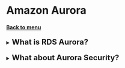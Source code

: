 <h1>Amazon Aurora</h1> 
<h4> 

[Back to menu](..%2F..%2FMenu.md)

</h4>

[//]: # (What is Amazon Aurora?)

<details>
    <summary>
        <b><big><big>
            What is RDS Aurora?
        </big></big></b>
    </summary>

Amazon Aurora is a fully managed relational database engine that’s
compatible with MySQL and PostgreSQL. 

It combines the speed and reliability of high-end commercial
databases with the simplicity and cost-effectiveness of open-source databases

With some workloads, Aurora can deliver up to five times the throughput of 
MySQL and up to three times the throughput of PostgreSQL 
without requiring changes to most of your existing applications. 

It includes a high-performance storage subsystem, and its MySQL- and
PostgreSQL-compatible
database engines are customized to take advantage of that fast distributed storage

https://docs.aws.amazon.com/AmazonRDS/latest/AuroraUserGuide/CHAP_AuroraOverview.html

</details>
<br>

[//]: # (What about Aurora Security?)

<details>
    <summary>
        <b><big><big>
            What about Aurora Security?
        </big></big></b>
    </summary>

Security for Amazon Aurora is managed at three levels:

- **AWS Identity and Access Management (IAM):** 
IAM controls who can perform Amazon RDS management actions on Aurora DB
clusters and DB instances. When you connect to AWS using IAM credentials, 
your AWS account must have IAM policies that grant the permissions required 
to perform Amazon RDS management operations

- **Virtual Private Cloud (VPC):** 
Aurora DB clusters must be created in a VPC based on the Amazon VPC service

- **Authentication:** For authenticating logins and permissions for
an Amazon Aurora DB cluster

https://docs.aws.amazon.com/AmazonRDS/latest/AuroraUserGuide/Aurora.Overview.Security.html

</details>
<br>
